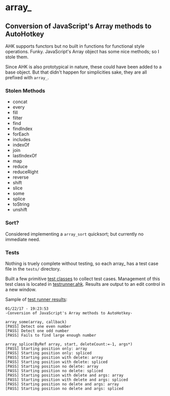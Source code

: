 # array_
## Conversion of JavaScript's Array methods to AutoHotkey


AHK supports functors but no built in functions for functional style operations. Funky. JavaScript's Array object has some nice methods; so I stole them.

Since AHK is also prototypical in nature, these could have been added to a base object. But that didn't happen for simplicities sake, they are all prefixed with `array_`.

### Stolen Methods

* concat
* every
* fill
* filter
* find
* findIndex
* forEach
* includes
* indexOf
* join
* lastIndexOf
* map
* reduce
* reduceRight
* reverse
* shift
* slice
* some
* splice
* toString
* unshift

### Sort?
Considered implementing a `array_sort` quicksort; but currently no immediate need.

### Tests
Nothing is truely complete without testing, so each array_<method> has a test case file in the `tests/` directory.

Built a few primitive [test classes](test_suite/tester.ahk) to collect test cases. Management of this test class is located in [testrunner.ahk](testrunner.ahk). Results are output to an edit control in a new window.

Sample of [test runner results](testrunner_results.txt):

    01/22/17 - 19:23:53
    -Conversion of JavaScript's Array methods to AutoHotkey-
    
    array_some(array, callback)
    [PASS] Detect one even number
    [PASS] Detect one odd number
    [PASS] Fails to find large enough number
    
    array_splice(ByRef array, start, deleteCount:=-1, args*)
    [PASS] Starting position only: array
    [PASS] Starting position only: spliced
    [PASS] Starting position with delete: array
    [PASS] Starting position with delete: spliced
    [PASS] Starting position no delete: array
    [PASS] Starting position no delete: spliced
    [PASS] Starting position with delete and args: array
    [PASS] Starting position with delete and args: spliced
    [PASS] Starting position no delete and args: array
    [PASS] Starting position no delete and args: spliced